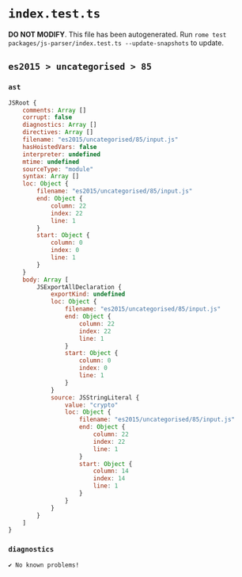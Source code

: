 # `index.test.ts`

**DO NOT MODIFY**. This file has been autogenerated. Run `rome test packages/js-parser/index.test.ts --update-snapshots` to update.

## `es2015 > uncategorised > 85`

### `ast`

```javascript
JSRoot {
	comments: Array []
	corrupt: false
	diagnostics: Array []
	directives: Array []
	filename: "es2015/uncategorised/85/input.js"
	hasHoistedVars: false
	interpreter: undefined
	mtime: undefined
	sourceType: "module"
	syntax: Array []
	loc: Object {
		filename: "es2015/uncategorised/85/input.js"
		end: Object {
			column: 22
			index: 22
			line: 1
		}
		start: Object {
			column: 0
			index: 0
			line: 1
		}
	}
	body: Array [
		JSExportAllDeclaration {
			exportKind: undefined
			loc: Object {
				filename: "es2015/uncategorised/85/input.js"
				end: Object {
					column: 22
					index: 22
					line: 1
				}
				start: Object {
					column: 0
					index: 0
					line: 1
				}
			}
			source: JSStringLiteral {
				value: "crypto"
				loc: Object {
					filename: "es2015/uncategorised/85/input.js"
					end: Object {
						column: 22
						index: 22
						line: 1
					}
					start: Object {
						column: 14
						index: 14
						line: 1
					}
				}
			}
		}
	]
}
```

### `diagnostics`

```
✔ No known problems!

```
